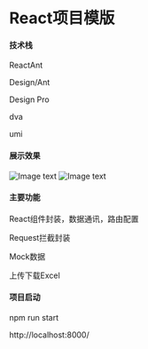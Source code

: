 
# React项目模版

#### 技术栈

ReactAnt

Design/Ant

Design Pro

dva

umi

#### 展示效果

![Image text](https://github.com/zhangyuanliang/react-demo/blob/master/printscreen/1.png)
![Image text](https://github.com/zhangyuanliang/react-demo/blob/master/printscreen/2.png)

#### 主要功能

React组件封装，数据通讯，路由配置

Request拦截封装

Mock数据

上传下载Excel

#### 项目启动

npm run start

http://localhost:8000/